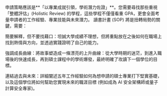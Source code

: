 申請策略應該是**「以專業成就引領，學術潛力佐證」**。您需要尋找那些重視「整體評估」(Holistic Review) 的學程，這些學程不僅僅看重 GPA，更會全面考量申請者的工作經驗、專業技能與未來潛力。
讀書計畫 (SOP) 將是扭轉局勢的關鍵，需要：

簡要解釋，但不要找藉口：坦誠大學成績不理想，但將重點放在之後如何在職場上找到熱情與方向，並透過實踐證明了自己的能力。

強調成長曲線：將故事塑造成一條漂亮的上升曲線：從大學時期的迷茫，到進入職場後的快速成長，再到碩士課程中的學術爆發，最終明確了攻讀下一個學位的目標。

連結過去與未來：詳細闡述五年工作經驗如何為想申請的碩士專業打下堅實基礎，以及這個學位將如何幫助您實現未來的職涯目標 (例如成為 AI 安全架構師或量子計算安全專家)。
